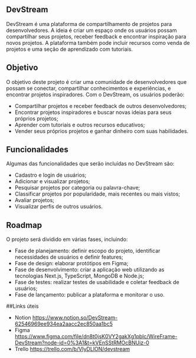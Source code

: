 ## DevStream
<p>DevStream é uma plataforma de compartilhamento de projetos para desenvolvedores. A ideia é criar um espaço onde os 
usuários possam compartilhar seus projetos, receber feedback e encontrar inspiração para novos projetos. A plataforma 
também pode incluir recursos como venda de projetos e uma seção de aprendizado com tutoriais.</p>

## Objetivo
<p>O objetivo deste projeto é criar uma comunidade de desenvolvedores que possam se conectar, 
compartilhar conhecimentos e experiências, e encontrar projetos inspiradores. Com o DevStream, os usuários poderão:</p>

- Compartilhar projetos e receber feedback de outros desenvolvedores;
- Encontrar projetos inspiradores e buscar novas ideias para seus próprios projetos;
- Aprender com tutoriais e outros recursos educativos;
- Vender seus próprios projetos e ganhar dinheiro com suas habilidades.

## Funcionalidades

Algumas das funcionalidades que serão incluídas no DevStream são:

- Cadastro e login de usuários;
- Adicionar e visualizar projetos;
- Pesquisar projetos por categoria ou palavra-chave;
- Classificar projetos por popularidade, mais recentes ou mais vistos;
- Avaliar projetos;
- Visualizar perfis de outros usuários.

## Roadmap

<p>O projeto será dividido em várias fases, incluindo:<p>

- Fase de planejamento: definir escopo do projeto, identificar necessidades de usuários e definir features;
- Fase de design: elaborar protótipos em Figma;
- Fase de desenvolvimento: criar a aplicação web utilizando as tecnologias Next.js, TypeScript, MongoDB e Node.js;
- Fase de testes: realizar testes de usabilidade e coletar feedback de usuários;
- Fase de lançamento: publicar a plataforma e monitorar o uso.

##Links úteis

- Notion https://www.notion.so/DevStream-62546969ee934ea2aacc2ec850aa1bc5
- Figma https://www.figma.com/file/dn8t0jsK0VY2gakXg1pblc/WireFrame-DevStream?node-id=0%3A1&t=kVEnSStRMOcBNUiz-0
- Trello https://trello.com/b/VIyDLlON/devstream
